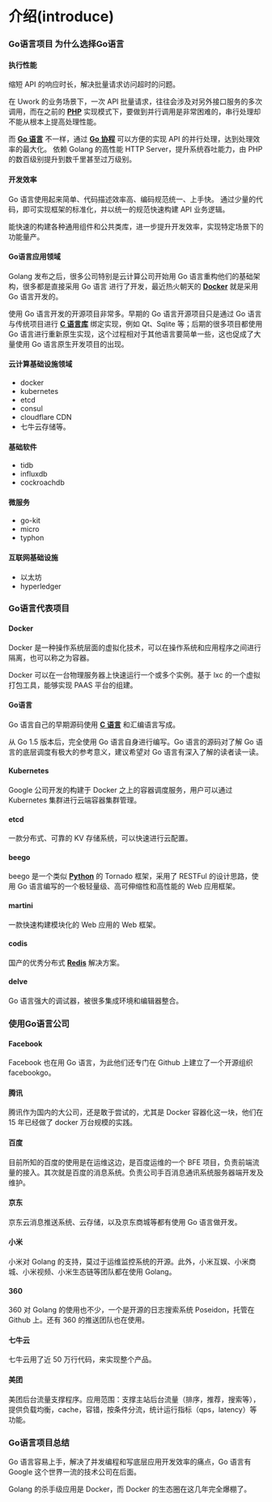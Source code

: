 # 介绍(introduce)

### Go语言项目 为什么选择Go语言

#### 执行性能

缩短 API 的响应时长，解决批量请求访问超时的问题。

在 Uwork 的业务场景下，一次 API 批量请求，往往会涉及对另外接口服务的多次调用，而在之前的 **[PHP](https://haicoder.net/php/php-tutorial.html)** 实现模式下，要做到并行调用是非常困难的，串行处理却不能从根本上提高处理性能。

而 **[Go 语言](https://haicoder.net/golang/golang-tutorial.html)** 不一样，通过 **[Go 协程](https://haicoder.net/golang/golang-goroutine.html)** 可以方便的实现 API 的并行处理，达到处理效率的最大化。 依赖 Golang 的高性能 HTTP Server，提升系统吞吐能力，由 PHP 的数百级别提升到数千里甚至过万级别。

#### 开发效率

Go 语言使用起来简单、代码描述效率高、编码规范统一、上手快。 通过少量的代码，即可实现框架的标准化，并以统一的规范快速构建 API 业务逻辑。

能快速的构建各种通用组件和公共类库，进一步提升开发效率，实现特定场景下的功能量产。

#### Go语言应用领域

Golang 发布之后，很多公司特别是云计算公司开始用 Go 语言重构他们的基础架构，很多都是直接采用 Go 语言 进行了开发，最近热火朝天的 **[Docker](https://haicoder.net/docker/docker-course.html)** 就是采用 Go 语言开发的。

使用 Go 语言开发的开源项目非常多。早期的 Go 语言开源项目只是通过 Go 语言与传统项目进行 **[C 语言库](https://haicoder.net/c/c-tutorial.html)** 绑定实现，例如 Qt、Sqlite 等；后期的很多项目都使用 Go 语言进行重新原生实现，这个过程相对于其他语言要简单一些，这也促成了大量使用 Go 语言原生开发项目的出现。

#### 云计算基础设施领域

- docker
- kubernetes
- etcd
- consul
- cloudflare CDN
- 七牛云存储等。

#### 基础软件

- tidb
- influxdb
- cockroachdb

#### 微服务

- go-kit
- micro
- typhon

#### 互联网基础设施

- 以太坊
- hyperledger



### Go语言代表项目

#### Docker

Docker 是一种操作系统层面的虚拟化技术，可以在操作系统和应用程序之间进行隔离，也可以称之为容器。

Docker 可以在一台物理服务器上快速运行一个或多个实例。基于 lxc 的一个虚拟打包工具，能够实现 PAAS 平台的组建。

#### Go语言

Go 语言自己的早期源码使用 **[C 语言](https://haicoder.net/c/c-tutorial.html)** 和汇编语言写成。

从 Go 1.5 版本后，完全使用 Go 语言自身进行编写。Go 语言的源码对了解 Go 语言的底层调度有极大的参考意义，建议希望对 Go 语言有深入了解的读者读一读。

#### Kubernetes

Google 公司开发的构建于 Docker 之上的容器调度服务，用户可以通过 Kubernetes 集群进行云端容器集群管理。

#### etcd

一款分布式、可靠的 KV 存储系统，可以快速进行云配置。

#### beego

beego 是一个类似 **[Python](https://haicoder.net/python/python-tutorial.html)** 的 Tornado 框架，采用了 RESTFul 的设计思路，使用 Go 语言编写的一个极轻量级、高可伸缩性和高性能的 Web 应用框架。

#### martini

一款快速构建模块化的 Web 应用的 Web 框架。

#### codis

国产的优秀分布式 **[Redis](https://haicoder.net/redis/redis-tutorial.html)** 解决方案。

#### delve

Go 语言强大的调试器，被很多集成环境和编辑器整合。



### 使用Go语言公司

#### Facebook

Facebook 也在用 Go 语言，为此他们还专门在 Github 上建立了一个开源组织 facebookgo。

#### 腾讯

腾讯作为国内的大公司，还是敢于尝试的，尤其是 Docker 容器化这一块，他们在 15 年已经做了 docker 万台规模的实践。

#### 百度

目前所知的百度的使用是在运维这边，是百度运维的一个 BFE 项目，负责前端流量的接入。其次就是百度的消息系统。负责公司手百消息通讯系统服务器端开发及维护。

#### 京东

京东云消息推送系统、云存储，以及京东商城等都有使用 Go 语言做开发。

#### 小米

小米对 Golang 的支持，莫过于运维监控系统的开源。此外，小米互娱、小米商城、小米视频、小米生态链等团队都在使用 Golang。

#### 360

360 对 Golang 的使用也不少，一个是开源的日志搜索系统 Poseidon，托管在 Github 上。还有 360 的推送团队也在使用。

#### 七牛云

七牛云用了近 50 万行代码，来实现整个产品。

#### 美团

美团后台流量支撑程序。应用范围：支撑主站后台流量（排序，推荐，搜索等），提供负载均衡，cache，容错，按条件分流，统计运行指标（qps，latency）等功能。



### Go语言项目总结

Go 语言容易上手，解决了并发编程和写底层应用开发效率的痛点，Go 语言有 Google 这个世界一流的技术公司在后面。

Golang 的杀手级应用是 Docker，而 Docker 的生态圈在这几年完全爆棚了。
